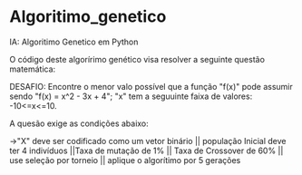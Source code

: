 # Algoritimo_genetico
IA: Algoritimo Genetico em Python

O código deste algorírimo genético visa resolver a seguinte questão matemática:

DESAFIO: Encontre o menor valo possível que a função "f(x)" pode assumir sendo "f(x) = x^2 - 3x + 4"; 
"x" tem a seguuinte faixa de valores: -10<=x<=10. 

A quesão exige as condições abaixo: 

->"X" deve ser codificado como um vetor binário || população Inicial deve ter 4 indivíduos ||Taxa de mutação de 1% || Taxa de Crossover de 60% || use seleção por torneio || aplique o algorítimo por 5 gerações
